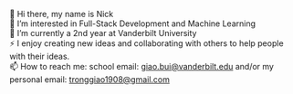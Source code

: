 👋 Hi there, my name is Nick<br/>
👀 I’m interested in Full-Stack Development and Machine Learning<br/>
🌱 I’m currently a 2nd year at Vanderbilt University<br/>
⚡ I enjoy creating new ideas and collaborating with others to help people with their ideas.<br/>
📫 How to reach me: school email: giao.bui@vanderbilt.edu and/or my personal email: tronggiao1908@gmail.com<br/>

<!--
**nick-bui19/nick-bui19** is a ✨ _special_ ✨ repository because its `README.md` (this file) appears on your GitHub profile.

Here are some ideas to get you started:

- 🔭 I’m currently working on ...
- 🌱 I’m currently learning ...
- 👯 I’m looking to collaborate on ...
- 🤔 I’m looking for help with ...
- 💬 Ask me about ...
- 📫 How to reach me: ...
- 😄 Pronouns: ...
- ⚡ Fun fact: ...
-->
